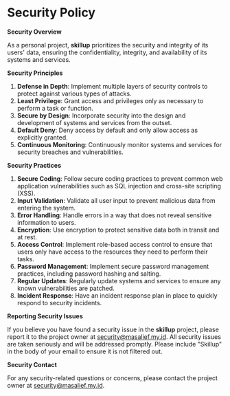 # Security Policy

**Security Overview**

As a personal project, **skillup** prioritizes the security and integrity of its users' data, ensuring the confidentiality, integrity, and availability of its systems and services.

**Security Principles**

1. **Defense in Depth**: Implement multiple layers of security controls to protect against various types of attacks.
2. **Least Privilege**: Grant access and privileges only as necessary to perform a task or function.
3. **Secure by Design**: Incorporate security into the design and development of systems and services from the outset.
4. **Default Deny**: Deny access by default and only allow access as explicitly granted.
5. **Continuous Monitoring**: Continuously monitor systems and services for security breaches and vulnerabilities.

**Security Practices**

1. **Secure Coding**: Follow secure coding practices to prevent common web application vulnerabilities such as SQL injection and cross-site scripting (XSS).
2. **Input Validation**: Validate all user input to prevent malicious data from entering the system.
3. **Error Handling**: Handle errors in a way that does not reveal sensitive information to users.
4. **Encryption**: Use encryption to protect sensitive data both in transit and at rest.
5. **Access Control**: Implement role-based access control to ensure that users only have access to the resources they need to perform their tasks.
6. **Password Management**: Implement secure password management practices, including password hashing and salting.
7. **Regular Updates**: Regularly update systems and services to ensure any known vulnerabilities are patched.
8. **Incident Response**: Have an incident response plan in place to quickly respond to security incidents.

**Reporting Security Issues**

If you believe you have found a security issue in the **skillup** project, please report it to the project owner at [security@masalief.my.id](mailto:security@masalief.my.id). All security issues are taken seriously and will be addressed promptly. Please include "Skillup" in the body of your email to ensure it is not filtered out.

**Security Contact**

For any security-related questions or concerns, please contact the project owner at [security@masalief.my.id](mailto:security@masalief.my.id).
